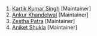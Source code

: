 1. [Kartik Kumar Singh](https://www.linkedin.com/in/singhkartik24) [Maintainer]
2. [Ankur Khandelwal](https://www.linkedin.com/in/ankurkh1) [Maintainer]
3. [Zestha Patra](www.linkedin.com/in/zestha-patra) [Maintainer]
4. [Aniket Shukla](https://www.linkedin.com/in/aniketshukla14) [Maintainer]